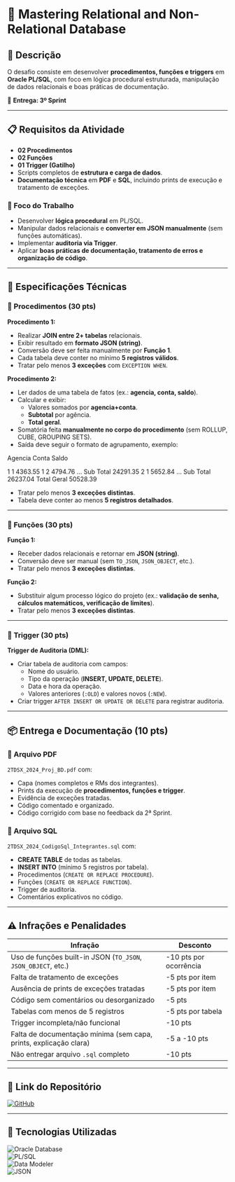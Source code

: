 # 💾 **Mastering Relational and Non-Relational Database**

## 🔶 **Descrição**
O desafio consiste em desenvolver **procedimentos, funções e triggers** em **Oracle PL/SQL**, com foco em lógica procedural estruturada, manipulação de dados relacionais e boas práticas de documentação.  

📌 **Entrega: 3º Sprint**

---

## 📋 **Requisitos da Atividade**
- **02 Procedimentos**  
- **02 Funções**  
- **01 Trigger (Gatilho)**  
- Scripts completos de **estrutura e carga de dados**.  
- **Documentação técnica** em **PDF** e **SQL**, incluindo prints de execução e tratamento de exceções.  

### 🔹 Foco do Trabalho
- Desenvolver **lógica procedural** em PL/SQL.  
- Manipular dados relacionais e **converter em JSON manualmente** (sem funções automáticas).  
- Implementar **auditoria via Trigger**.  
- Aplicar **boas práticas de documentação, tratamento de erros e organização de código**.  

---

## 📑 **Especificações Técnicas**
### 🔹 Procedimentos (30 pts)
**Procedimento 1:**  
- Realizar **JOIN entre 2+ tabelas** relacionais.  
- Exibir resultado em **formato JSON (string)**.  
- Conversão deve ser feita manualmente por **Função 1**.  
- Cada tabela deve conter no mínimo **5 registros válidos**.  
- Tratar pelo menos **3 exceções** com `EXCEPTION WHEN`.  

**Procedimento 2:**  
- Ler dados de uma tabela de fatos (ex.: **agencia, conta, saldo**).  
- Calcular e exibir:  
  - Valores somados por **agencia+conta**.  
  - **Subtotal** por agência.  
  - **Total geral**.  
- Somatória feita **manualmente no corpo do procedimento** (sem ROLLUP, CUBE, GROUPING SETS).  
- Saída deve seguir o formato de agrupamento, exemplo:  



Agencia Conta Saldo

1 1 4363.55
1 2 4794.76
...
Sub Total 24291.35
2 1 5652.84
...
Sub Total 26237.04
Total Geral 50528.39

- Tratar pelo menos **3 exceções distintas**.  
- Tabela deve conter ao menos **5 registros detalhados**.  

---

### 🔹 Funções (30 pts)
**Função 1:**  
- Receber dados relacionais e retornar em **JSON (string)**.  
- Conversão deve ser manual (sem `TO_JSON`, `JSON_OBJECT`, etc.).  
- Tratar pelo menos **3 exceções distintas**.  

**Função 2:**  
- Substituir algum processo lógico do projeto (ex.: **validação de senha, cálculos matemáticos, verificação de limites**).  
- Tratar pelo menos **3 exceções distintas**.  

---

### 🔹 Trigger (30 pts)
**Trigger de Auditoria (DML):**  
- Criar tabela de auditoria com campos:  
  - Nome do usuário.  
  - Tipo da operação (**INSERT, UPDATE, DELETE**).  
  - Data e hora da operação.  
  - Valores anteriores (`:OLD`) e valores novos (`:NEW`).  
- Criar trigger `AFTER INSERT OR UPDATE OR DELETE` para registrar auditoria.  

---

## 📦 **Entrega e Documentação (10 pts)**
### 🔹 Arquivo PDF
`2TDSX_2024_Proj_BD.pdf` com:  
- Capa (nomes completos e RMs dos integrantes).  
- Prints da execução de **procedimentos, funções e trigger**.  
- Evidência de exceções tratadas.  
- Código comentado e organizado.  
- Código corrigido com base no feedback da 2ª Sprint.  

### 🔹 Arquivo SQL
`2TDSX_2024_CodigoSql_Integrantes.sql` com:  
- **CREATE TABLE** de todas as tabelas.  
- **INSERT INTO** (mínimo 5 registros por tabela).  
- Procedimentos (`CREATE OR REPLACE PROCEDURE`).  
- Funções (`CREATE OR REPLACE FUNCTION`).  
- Trigger de auditoria.  
- Comentários explicativos no código.  

---

## ⚠️ **Infrações e Penalidades**
| Infração | Desconto |
|----------|----------|
| Uso de funções built-in JSON (`TO_JSON`, `JSON_OBJECT`, etc.) | -10 pts por ocorrência |
| Falta de tratamento de exceções | -5 pts por item |
| Ausência de prints de exceções tratadas | -5 pts por item |
| Código sem comentários ou desorganizado | -5 pts |
| Tabelas com menos de 5 registros | -5 pts por tabela |
| Trigger incompleta/não funcional | -10 pts |
| Falta de documentação mínima (sem capa, prints, explicação clara) | -5 a -10 pts |
| Não entregar arquivo `.sql` completo | -10 pts |

---

## 📂 **Link do Repositório**
[![GitHub](https://img.shields.io/badge/GitHub-Repositório-blue?style=flat-square&logo=github)](https://github.com/carmipa/challenge_2025_1_semestre_mottu/tree/main/Mastering_Relational_and_Non_Relational_Database)

---

## 🎨 **Tecnologias Utilizadas**
![Oracle Database](https://img.shields.io/badge/Oracle-Database-red?style=flat-square&logo=oracle)  
![PL/SQL](https://img.shields.io/badge/PL%2FSQL-F80000?style=flat-square&logo=oracle)  
![Data Modeler](https://img.shields.io/badge/Oracle-Data%20Modeler-006600?style=flat-square&logo=oracle)  
![JSON](https://img.shields.io/badge/JSON-000000?style=flat-square&logo=json)  
